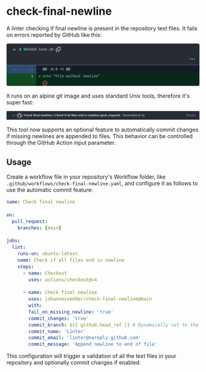 # check-final-newline

A linter checking if final newline is present in the repository text files. It fails on errors reported by GitHub like this:

![example](.docs/example.png)

It runs on an alpine git image and uses standard Unix tools, therefore it's super fast:

![runtime](.docs/runtime.png)

This tool now supports an optional feature to automatically commit changes if missing newlines are appended to files. This behavior can be controlled through the GitHub Action input parameter.

## Usage

Create a workflow file in your repository's Workflow folder, like `.github/workflows/check-final-newline.yaml`, and configure it as follows to use the automatic commit feature:

```yaml
name: Check final newline

on:
  pull_request:
    branches: [main]

jobs:
  lint:
    runs-on: ubuntu-latest
    name: Check if all files end in newline
    steps:
      - name: Checkout
        uses: actions/checkout@v4

      - name: Check final newline
        uses: johannesvedder/check-final-newline@main
        with:
        fail_on_missing_newline: 'true'
        commit_changes: 'true'
        commit_branch: ${{ github.head_ref }} # Dynamically set to the head ref of the PR
        commit_name: 'Linter'
        commit_email: 'linter@noreply.github.com'
        commit_message: 'Append newline to end of file'
```

This configuration will trigger a validation of all the text files in your repository and optionally commit changes if enabled.
